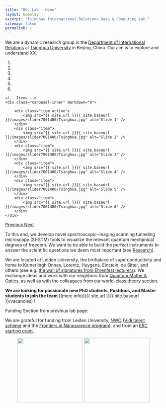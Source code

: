 ```yaml
---
title: "DCL Lab - Home"
layout: homelay
excerpt: "Tsinghua International Relations Data & Computing Lab."
sitemap: false
permalink: /
---
```


We are a dynamic research group in the [Department of International Relations](http://www.dir.tsinghua.edu.cn/) at [Tsinghua University](https://www.tsinghua.edu.cn/) in Beijing, China. Our aim is to explore and understand XX.

<div markdown="0" id="carousel" class="carousel slide" data-ride="carousel" data-interval="5000" data-pause="hover" >
    <!-- Menu -->
    <ol class="carousel-indicators">
        <li data-target="#carousel" data-slide-to="0" class="active"></li>
        <li data-target="#carousel" data-slide-to="1"></li>
        <li data-target="#carousel" data-slide-to="2"></li>
        <li data-target="#carousel" data-slide-to="3"></li>
        <li data-target="#carousel" data-slide-to="4"></li>
        <li data-target="#carousel" data-slide-to="5"></li>
    </ol>

    <!-- Items -->
    <div class="carousel-inner" markdown="0">

        <div class="item active">
            <img src="{{ site.url }}{{ site.baseurl }}/images/slider7001400/Tsinghua.jpg" alt="Slide 1" />
        </div>
        <div class="item">
            <img src="{{ site.url }}{{ site.baseurl }}/images/slider7001400/Tsinghua.jpg" alt="Slide 2" />
        </div>
        <div class="item">
            <img src="{{ site.url }}{{ site.baseurl }}/images/slider7001400/Tsinghua.jpg" alt="Slide 3" />
        </div>
        <div class="item">
            <img src="{{ site.url }}{{ site.baseurl }}/images/slider7001400/Tsinghua.jpg" alt="Slide 4" />
        </div>
        <div class="item">
            <img src="{{ site.url }}{{ site.baseurl }}/images/slider7001400/Tsinghua.jpg" alt="Slide 5" />
        </div>
        <div class="item">
            <img src="{{ site.url }}{{ site.baseurl }}/images/slider7001400/Tsinghua.jpg" alt="Slide 6" />
        </div>
    </div> 
  <a class="left carousel-control" href="#carousel" role="button" data-slide="prev">
    <span class="glyphicon glyphicon-chevron-left" aria-hidden="true"></span>
    <span class="sr-only">Previous</span>
  </a>
  <a class="right carousel-control" href="#carousel" role="button" data-slide="next">
    <span class="glyphicon glyphicon-chevron-right" aria-hidden="true"></span>
    <span class="sr-only">Next</span>
  </a>
</div>





To this end, we develop novel spectroscopic-imaging scanning tunneling microscopy (SI-STM) tools to visualize the relevant quantum mechanical degrees of freedom. We want to be able to build the perfect instruments to answer the  scientific questions we deem most important (see [Research](research)).

We are located at Leiden University, the birthplace of superconductivity and home to Kamerlingh Onnes, Lorentz, Huygens, Einstein, de Sitter, and others (see e.g. [the wall of signatures from Ehrenfest lecturers](https://www.lorentz.leidenuniv.nl/history/colloquium/muur_heel.html)). We exchange ideas and work with our neighbors from [Quantum Matter & Optics](http://www.physics.leidenuniv.nl/qo-home), as well as with the colleagues from our [world-class theory section](https://www.lorentz.leidenuniv.nl).

 **We are  looking for passionate new PhD students, Postdocs, and Master students to join the team** [(more info)]({{ site.url }}{{ site.baseurl }}/vacancies) **!**


Funding Section from previous lab page:

We are grateful for funding from Leiden University, [NWO](www.nwo.nl) ([Vidi talent scheme](http://www.nwo.nl/en/research-and-results/programmes/Talent+Scheme) and the [Frontiers in Nanoscience program](https://www.universiteitleiden.nl/en/research/research-projects/science/frontiers-of-nanoscience-nanofront)), and from an [ERC starting grant](https://erc.europa.eu/funding/starting-grants).

<figure class="fourth">
  <img src="{{ site.url }}{{ site.baseurl }}/images/logopic/tsinghua.jpeg" style="width: 210px">
  <img src="{{ site.url }}{{ site.baseurl }}/images/logopic/header.png" style="width: 210px">
</figure>







